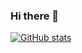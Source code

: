 ### Hi there 👋
[![GitHub stats](https://github-readme-stats.vercel.app/api/top-langs/?username=drunkNH&layout=compact&theme=default&text_color=C9D1D9&bg_color=0D1117&icon_color=58A6FF&border_color=30363D&title_color=58A6FF)](https://github.com/anuraghazra/github-readme-stats)
<!--
**drunkNH/drunkNH** is a ✨ _special_ ✨ repository because its `README.md` (this file) appears on your GitHub profile.

Here are some ideas to get you started:

- 🔭 I’m currently working on ...
- 🌱 I’m currently learning ...
- 👯 I’m looking to collaborate on ...
- 🤔 I’m looking for help with ...
- 💬 Ask me about ...
- 📫 How to reach me: ...
- 😄 Pronouns: ...
- ⚡ Fun fact: ...
-->
